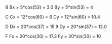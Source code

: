 B
Bx = 5\*cos(53) = 3.0
By = 5\*sin(53) = 4

C
Cx = 12\*cos(60) = 6
Cy = 12\*sin(60) = 10.4

D
Dx = 20\*cos(37) = 15.9
Dy = 20\*sin(37) = 12.0

F
Fx = 20\*cos(30) = 17.3
Fy = 20\*sin(30) = 10